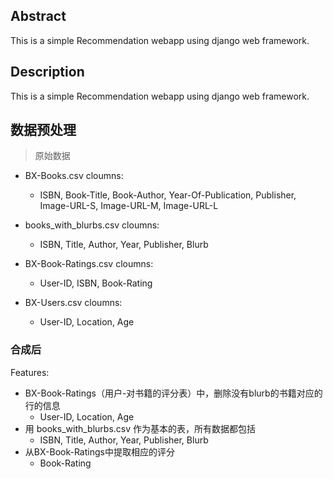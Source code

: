 ## Abstract
This is a simple Recommendation webapp using django web framework.

## Description
This is a simple Recommendation webapp using django web framework.

## 数据预处理
> 原始数据
- BX-Books.csv cloumns: 
    - ISBN, Book-Title, Book-Author, Year-Of-Publication, Publisher, Image-URL-S, Image-URL-M, Image-URL-L

- books_with_blurbs.csv cloumns: 
    - ISBN, Title, Author, Year, Publisher, Blurb
    
- BX-Book-Ratings.csv cloumns: 
    - User-ID, ISBN, Book-Rating

- BX-Users.csv cloumns: 
    - User-ID, Location, Age

### 合成后
Features:
- BX-Book-Ratings（用户-对书籍的评分表）中，删除没有blurb的书籍对应的行的信息
    - User-ID, Location, Age
- 用 books_with_blurbs.csv 作为基本的表，所有数据都包括
    - ISBN, Title, Author, Year, Publisher, Blurb
- 从BX-Book-Ratings中提取相应的评分
    - Book-Rating